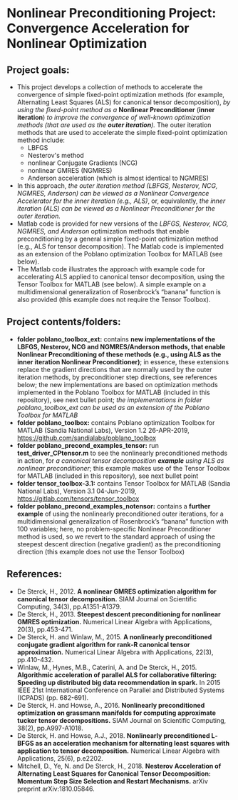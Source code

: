 # Nonlinear Preconditioning Project: Convergence Acceleration for Nonlinear Optimization

## Project goals:
* This project develops a collection of methods to accelerate the convergence of simple fixed-point optimization methods (for example, Alternating Least Squares (ALS) for canonical tensor decomposition), *by using the fixed-point method as a* **Nonlinear Preconditioner** (**inner iteration**) *to improve the convergence of well-known optimization methods (that are used as the **outer iteration**).* The outer iteration methods that are used to accelerate the simple fixed-point optimization method include:
    * LBFGS
    * Nesterov's method
    * nonlinear Conjugate Gradients (NCG)
    * nonlinear GMRES (NGMRES)
    * Anderson acceleration (which is almost identical to NGMRES)
* In this approach, *the outer iteration method (LBFGS, Nesterov, NCG, NGMRES, Anderson) can be viewed as a Nonlinear Convergence Accelerator for the inner iteration (e.g., ALS)*, or, equivalently, *the inner iteration (ALS) can be viewed as a Nonlinear Preconditioner for the outer iteration.*
* Matlab code is provided for new versions of the *LBFGS, Nesterov, NCG, NGMRES, and Anderson* optimization methods that enable preconditioning by a general simple fixed-point optimization method (e.g., ALS for tensor decomposition). The Matlab code is implemented as an extension of the Poblano optimization Toolbox for MATLAB (see below).
* The Matlab code illustrates the approach with example code for accelerating ALS applied to canonical tensor decomposition, using the Tensor Toolbox for MATLAB (see below). A simple example on a multidimensional generalization of Rosenbrock’s “banana” function is also provided (this example does not require the Tensor Toolbox).

## Project contents/folders:
* **folder poblano_toolbox_ext:** contains **new implementations of the LBFGS, Nesterov, NCG and NGMRES/Anderson methods, that enable Nonlinear Preconditioning of these methods (e.g., using ALS as the inner iteration Nonlinear Preconditioner)**; in essence, these extensions replace the gradient directions that are normally used by the outer iteration methods, by preconditioner step directions, see references below; the new implementations are based on optimization methods implemented in the Poblano Toolbox for MATLAB (included in this repository), see next bullet point; *the implementations in folder poblano_toolbox_ext can be used as an extension of the Poblano Toolbox for MATLAB*
* **folder poblano_toolbox:** contains Poblano optimization Toolbox for MATLAB (Sandia National Labs), Version 1.2 26-APR-2019, https://github.com/sandialabs/poblano_toolbox
* **folder poblano_precond_examples_tensor:** run **test_driver_CPtensor.m** to see the nonlinearly preconditioned methods in action, for *a canonical tensor decomposition **example** using ALS as nonlinear preconditioner*; this example makes use of the Tensor Toolbox for MATLAB (included in this repository), see next bullet point
* **folder tensor_toolbox-3.1:** contains Tensor Toolbox for MATLAB (Sandia National Labs), Version 3.1 04-Jun-2019, https://gitlab.com/tensors/tensor_toolbox
* **folder poblano_precond_examples_notensor:** contains a **further example** of using the nonlinearly preconditioned outer iterations, for a multidimensional generalization of Rosenbrock’s “banana” function with 100 variables; here, no problem-specific Nonlinear Preconditioner method is used, so we revert to the standard approach of using the steepest descent direction (negative gradient) as the preconditioning direction (this example does not use the Tensor Toolbox)

## References:

* De Sterck, H., 2012. **A nonlinear GMRES optimization algorithm for canonical tensor decomposition.** SIAM Journal on Scientific Computing, 34(3), pp.A1351-A1379.
* De Sterck, H., 2013. **Steepest descent preconditioning for nonlinear GMRES optimization.** Numerical Linear Algebra with Applications, 20(3), pp.453-471.
* De Sterck, H. and Winlaw, M., 2015. **A nonlinearly preconditioned conjugate gradient algorithm for rank‐R canonical tensor approximation.** Numerical Linear Algebra with Applications, 22(3), pp.410-432.
* Winlaw, M., Hynes, M.B., Caterini, A. and De Sterck, H., 2015. **Algorithmic acceleration of parallel ALS for collaborative filtering: Speeding up distributed big data recommendation in spark.** In 2015 IEEE 21st International Conference on Parallel and Distributed Systems (ICPADS) (pp. 682-691).
* De Sterck, H. and Howse, A., 2016. **Nonlinearly preconditioned optimization on grassmann manifolds for computing approximate tucker tensor decompositions.** SIAM Journal on Scientific Computing, 38(2), pp.A997-A1018.
* De Sterck, H. and Howse, A.J., 2018. **Nonlinearly preconditioned L‐BFGS as an acceleration mechanism for alternating least squares with application to tensor decomposition.** Numerical Linear Algebra with Applications, 25(6), p.e2202.
* Mitchell, D., Ye, N. and De Sterck, H., 2018. **Nesterov Acceleration of Alternating Least Squares for Canonical Tensor Decomposition: Momentum Step Size Selection and Restart Mechanisms.** arXiv preprint arXiv:1810.05846.
